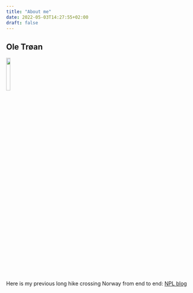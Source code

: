 ```yaml
---
title: "About me"
date: 2022-05-03T14:27:55+02:00
draft: false
---
```


## Ole Tr&oslash;an

<img src="/ole.jpg" width="15%">

Here is my previous long hike crossing Norway from end to end:
[NPL blog](https://www.trailjournals.com/journal/entry/57296)
